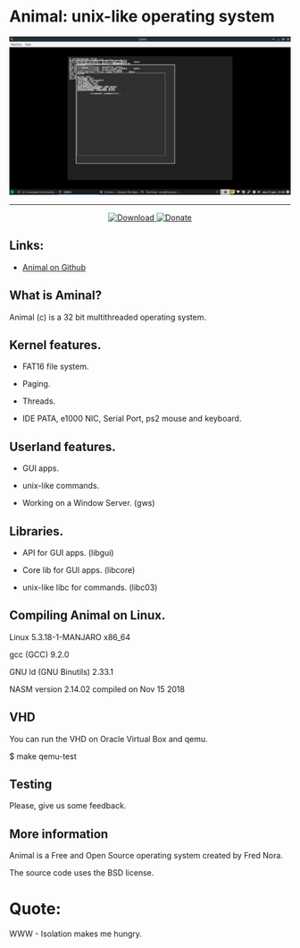 # Animal: unix-like operating system

<p align=center>
  <a href="https://github.com/frednora/gramado">
    <img alt="Gramado" src="https://github.com/gramado/img/blob/master/gramado-gramcode.png">
  </a>
</p>

---

<p align=center>
  <a href="https://github.com/frednora/gramado/archive/master.zip">
  <img alt="Download " src="https://img.shields.io/badge/Download-latest-green.svg">
  </a>
  <a href="https://gramado.github.io/projects">
    <img alt="Donate" src="https://img.shields.io/badge/%24-Donate-orange.svg">
  </a>
</p>

## Links:

- [Animal on Github](https://github.com/frednora/animal)


## What is Aminal?

Animal (c) is a 32 bit multithreaded operating system.


## Kernel features.

- FAT16 file system.

- Paging.

- Threads.

- IDE PATA, e1000 NIC, Serial Port, ps2 mouse and keyboard.

## Userland features.

- GUI apps.

- unix-like commands.

- Working on a Window Server. (gws)

## Libraries.

- API for GUI apps. (libgui)

- Core lib for GUI apps. (libcore)

- unix-like libc for commands. (libc03)


## Compiling Animal on Linux.

Linux 5.3.18-1-MANJARO x86_64

gcc (GCC) 9.2.0

GNU ld (GNU Binutils) 2.33.1

NASM version 2.14.02 compiled on Nov 15 2018


## VHD

You can run the VHD on Oracle Virtual Box and qemu.

$ make qemu-test


## Testing

Please, give us some feedback.


## More information

Animal is a Free and Open Source operating system created by Fred Nora.

The source code uses the BSD license.

# Quote:

WWW - Isolation makes me hungry.
